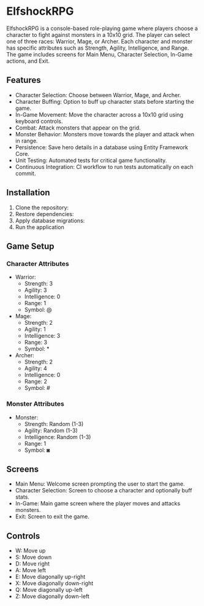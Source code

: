 # ElfshockRPG

ElfshockRPG is a console-based role-playing game where players choose a character to fight against monsters in a 10x10 grid. The player can select one of three races: Warrior, Mage, or Archer. Each character and monster has specific attributes such as Strength, Agility, Intelligence, and Range. The game includes screens for Main Menu, Character Selection, In-Game actions, and Exit.

## Features
* Character Selection: Choose between Warrior, Mage, and Archer.
* Character Buffing: Option to buff up character stats before starting the game.
* In-Game Movement: Move the character across a 10x10 grid using keyboard controls.
* Combat: Attack monsters that appear on the grid.
* Monster Behavior: Monsters move towards the player and attack when in range.
* Persistence: Save hero details in a database using Entity Framework Core.
* Unit Testing: Automated tests for critical game functionality.
* Continuous Integration: CI workflow to run tests automatically on each commit.

## Installation 
1. Clone the repository:
2. Restore dependencies:
3. Apply database migrations:
4. Run the application


## Game Setup

### Character Attributes
* Warrior:
  * Strength: 3
  * Agility: 3
  * Intelligence: 0
  * Range: 1
  * Symbol: @
* Mage:
  * Strength: 2
  * Agility: 1
  * Intelligence: 3
  * Range: 3
  * Symbol: *
* Archer:
  * Strength: 2
  * Agility: 4
  * Intelligence: 0
  * Range: 2
  * Symbol: #
### Monster Attributes
* Monster:
  * Strength: Random (1-3)
  * Agility: Random (1-3)
  * Intelligence: Random (1-3)
  * Range: 1
  * Symbol: ◙


## Screens
* Main Menu: Welcome screen prompting the user to start the game.
* Character Selection: Screen to choose a character and optionally buff stats.
* In-Game: Main game screen where the player moves and attacks monsters.
* Exit: Screen to exit the game.


## Controls
* W: Move up
* S: Move down
* D: Move right
* A: Move left
* E: Move diagonally up-right
* X: Move diagonally down-right
* Q: Move diagonally up-left
* Z: Move diagonally down-left
 
